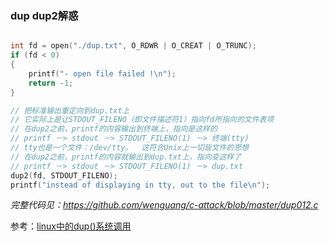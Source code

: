 ### dup dup2解惑

```c

int fd = open("./dup.txt", O_RDWR | O_CREAT | O_TRUNC);
if (fd < 0)
{
    printf("- open file failed !\n");
    return -1;
}

// 把标准输出重定向到dup.txt上
// 它实际上是让STDOUT_FILENO（即文件描述符1）指向fd所指向的文件表项
// 在dup2之前，printf的内容输出到终端上，指向是这样的
// printf －> stdout －> STDOUT_FILENO(1) －> 终端(tty)
// tty也是一个文件：/dev/tty。  这符合Unix上一切皆文件的思想
// 在dup2之前，printf的内容就输出到dup.txt上，指向变这样了
// printf －> stdout －> STDOUT_FILENO(1) －> dup.txt
dup2(fd, STDOUT_FILENO);
printf("instead of displaying in tty, out to the file\n");
```

*完整代码见：https://github.com/wenguang/c-attack/blob/master/dup012.c* 



参考：[linux中的dup()系统调用](http://www.cnblogs.com/pengdonglin137/p/3286627.html) 